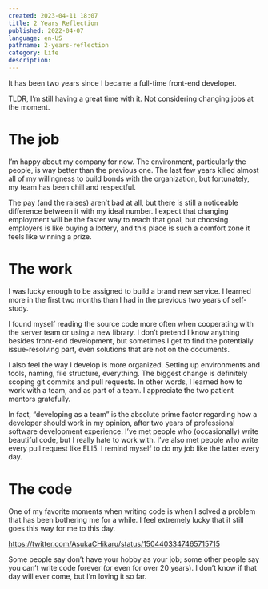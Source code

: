 ```yaml
---
created: 2023-04-11 18:07
title: 2 Years Reflection
published: 2022-04-07
language: en-US
pathname: 2-years-reflection
category: Life
description:
---
```


It has been two years since I became a full-time front-end developer.

TLDR, I’m still having a great time with it. Not considering changing jobs at the moment.

# The job

I’m happy about my company for now. The environment, particularly the people, is way better than the previous one. The last few years killed almost all of my willingness to build bonds with the organization, but fortunately, my team has been chill and respectful.

The pay (and the raises) aren’t bad at all, but there is still a noticeable difference between it with my ideal number. I expect that changing employment will be the faster way to reach that goal, but choosing employers is like buying a lottery, and this place is such a comfort zone it feels like winning a prize.

# The work

I was lucky enough to be assigned to build a brand new service. I learned more in the first two months than I had in the previous two years of self-study.

I found myself reading the source code more often when cooperating with the server team or using a new library. I don’t pretend I know anything besides front-end development, but sometimes I get to find the potentially issue-resolving part, even solutions that are not on the documents.

I also feel the way I develop is more organized. Setting up environments and tools, naming, file structure, everything. The biggest change is definitely scoping git commits and pull requests. In other words, I learned how to work with a team, and as part of a team. I appreciate the two patient mentors gratefully.

In fact, “developing as a team” is the absolute prime factor regarding how a developer should work in my opinion, after two years of professional software development experience. I’ve met people who (occasionally) write beautiful code, but I really hate to work with. I’ve also met people who write every pull request like ELI5. I remind myself to do my job like the latter every day.

# The code

One of my favorite moments when writing code is when I solved a problem that has been bothering me for a while. I feel extremely lucky that it still goes this way for me to this day.

https://twitter.com/AsukaCHikaru/status/1504403347465715715

Some people say don’t have your hobby as your job; some other people say you can’t write code forever (or even for over 20 years). I don’t know if that day will ever come, but I’m loving it so far.
